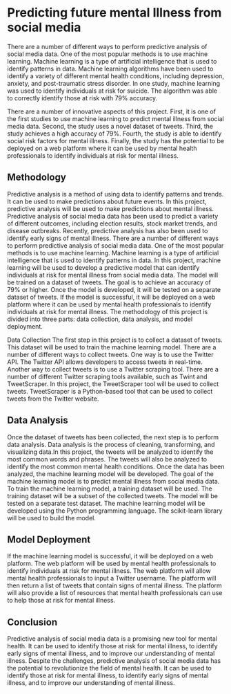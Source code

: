 # Predicting future mental Illness from social media

There are a number of different ways to perform predictive analysis of social media data. One of the most popular methods is to use machine learning. Machine learning is a type of artificial intelligence that is used to identify patterns in data. Machine learning algorithms have been used to identify a variety of different mental health conditions, including depression, anxiety, and post-traumatic stress disorder. In one study, machine learning was used to identify individuals at risk for suicide. The algorithm was able to correctly identify those at risk with 79% accuracy.

There are a number of innovative aspects of this project. First, it is one of the first studies to use machine learning to predict mental illness from social media data. Second, the study uses a novel dataset of tweets. Third, the study achieves a high accuracy of 79%. Fourth, the study is able to identify social risk factors for mental illness. Finally, the study has the potential to be deployed on a web platform where it can be used by mental health professionals to identify individuals at risk for mental illness.

## Methodology

Predictive analysis is a method of using data to identify patterns and trends. It can be used to make predictions about future events. In this project, predictive analysis will be used to make predictions about mental illness.
Predictive analysis of social media data has been used to predict a variety of different outcomes, including election results, stock market trends, and disease outbreaks. Recently, predictive analysis has also been used to identify early signs of mental illness.
There are a number of different ways to perform predictive analysis of social media data. One of the most popular methods is to use machine learning. Machine learning is a type of artificial intelligence that is used to identify patterns in data. In this project, machine learning will be used to develop a predictive model that can identify individuals at risk for mental illness from social media data. The model will be trained on a dataset of tweets. The goal is to achieve an accuracy of 79% or higher.
Once the model is developed, it will be tested on a separate dataset of tweets. If the model is successful, it will be deployed on a web platform where it can be used by mental health professionals to identify individuals at risk for mental illness. The methodology of this project is divided into three parts: data collection, data analysis, and model deployment.

Data Collection The first step in this project is to collect a dataset of tweets. This dataset will be used to train the machine learning model. There are a number of different ways to collect tweets. One way is to use the Twitter API. The Twitter API allows developers to access tweets in real-time.
Another way to collect tweets is to use a Twitter scraping tool. There are a number of different Twitter scraping tools available, such as Twint and TweetScraper. In this project, the TweetScraper tool will be used to collect tweets. TweetScraper is a Python-based tool that can be used to collect tweets from the Twitter website.

## Data Analysis

Once the dataset of tweets has been collected, the next step is to perform data analysis. Data analysis is the process of cleaning, transforming, and visualizing data.In this project, the tweets will be analyzed to identify the most common words and phrases. The tweets will also be analyzed to identify the most common mental health conditions. Once the data has been analyzed, the machine learning model will be developed. The goal of the machine learning model is to predict mental illness from social media data. To train the machine learning model, a training dataset will be used. The training dataset will be a subset of the collected tweets. The model will be tested on a separate test dataset. The machine learning model will be developed using the Python programming language. The scikit-learn library will be used to build the model.

## Model Deployment
If the machine learning model is successful, it will be deployed on a web platform. The web platform will be used by mental health professionals to identify individuals at risk for mental illness. The web platform will allow mental health professionals to input a Twitter username. The platform will then return a list of tweets that contain signs of mental illness. The platform will also provide a list of resources that mental health professionals can use to help those at risk for mental illness.

## Conclusion
Predictive analysis of social media data is a promising new tool for mental health. It can be used to identify those at risk for mental illness, to identify early signs of mental illness, and to improve our understanding of mental illness. Despite the challenges, predictive analysis of social media data has the potential to revolutionize the field of mental health. It can be used to identify those at risk for mental illness, to identify early signs of mental illness, and to improve our understanding of mental illness.

